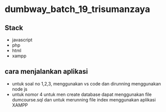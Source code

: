 # dumbway_batch_19_trisumanzaya

## Stack
- javascript
- php
- html
- xampp

## cara menjalankan aplikasi
- untuk soal no 1,2,3, menggunakan vs code dan dirunning menggunakan node js 
- untuk nomor 4 untuk men create database dapat menggunakan file dumcourse.sql dan untuk merunning file index menggunakan aplikasi XAMPP 

